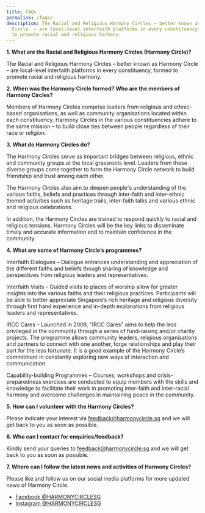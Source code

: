```yaml
---
title: FAQs
permalink: /faqs/
description: The Racial and Religious Harmony Circles – better known as Harmony
  Circle  – are local-level interfaith platforms in every constituency, formed
  to promote racial and religious harmony.
---
```

**1. What are the Racial and Religious Harmony Circles (Harmony Circle)?**

The Racial and Religious Harmony Circles – better known as Harmony Circle  – are local-level interfaith platforms in every constituency, formed to promote racial and religious harmony.

**2. When was the Harmony Circle formed? Who are the members of Harmony Circles?**

Members of Harmony Circles comprise leaders from religious and ethnic-based organisations, as well as community organisations located within each constituency. Harmony Circles in the various constituencies adhere to the same mission – to build close ties between people regardless of their race or religion.
 
**3. What do Harmony Circles do?**

The Harmony Circles serve as important bridges between religious, ethnic and community groups at the local grassroots level. Leaders from these diverse groups come together to form the Harmony Circle network to build friendship and trust among each other.

The Harmony Circles also aim to deepen people's understanding of the various faiths, beliefs and practices through inter-faith and inter-ethnic themed activities such as heritage trails, inter-faith talks and various ethnic and religious celebrations.

In addition, the Harmony Circles are trained to respond quickly to racial and religious tensions. Harmony Circles will be the key links to disseminate timely and accurate information and to maintain confidence in the community.

**4. What are some of Harmony Circle’s programmes?**

Interfaith Dialogues – Dialogue enhances understanding and appreciation of the different faiths and beliefs though sharing of knowledge and perspectives from religious leaders and representatives.

Interfaith Visits – Guided visits to places of worship allow for greater insights into the various faiths and their religious practices. Participants will be able to better appreciate Singapore’s rich heritage and religious diversity through first hand experience and in-depth explanations from religious leaders and representatives.

IRCC Cares – Launched in 2009, "IRCC Cares" aims to help the less privileged in the community through a series of fund-raising and/or charity projects. The programme allows community leaders, religious organisations and partners to connect with one another, forge relationships and play their part for the less fortunate. It is a good example of the Harmony Circle’s commitment in constantly exploring new ways of interaction and communication. 

Capability-building Programmes – Courses, workshops and crisis-preparedness exercises are conducted to equip members with the skills and knowledge to facilitate their work in promoting inter-faith and inter-racial harmony and overcome challenges in maintaining peace in the community.
 
**5. How can I volunteer with the Harmony Circles?**

Please indicate your interest via feedback@harmonycircle.sg and we will get back to you as soon as possible.
 
**6. Who can I contact for enquiries/feedback?**

Kindly send your queries to feedback@harmonycircle.sg and we will get back to you as soon as possible.
 
**7. Where can I follow the latest news and activities of Harmony Circles?**

Please like and follow us on our social media platforms for more updated news of Harmony Circle.
- [Facebook @HARMONYCIRCLESG](https://www.facebook.com/HarmonyCircleSG)
- [Instagram @HARMONYCIRCLESG](https://www.instagram.com/harmonycirclesg)